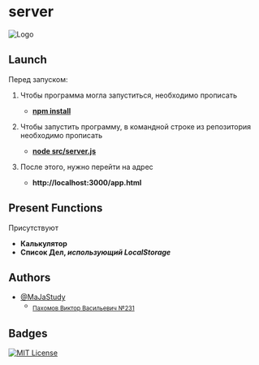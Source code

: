 
# server

![Logo](https://i.ibb.co/ZzDwLLMw/1748650372684.png)

## Launch

Перед запуском:
1) Чтобы программа могла запуститься, необходимо прописать

    - <ins>**npm install**</ins>

2) Чтобы запустить программу, в командной строке из репозитория необходимо прописать 

    - <ins>**node src/server.js**</ins>

3) После этого, нужно перейти на адрес 

    - **http://localhost:3000/app.html**

## Present Functions

Присутствуют 
- **Калькулятор**
- **Список Дел, _использующий LocalStorage_**

## Authors

- [@MaJaStudy](https://github.com/MaJaStudy)
    - <sub><ins>Пахомов Виктор Васильевич №231</ins></sub>
## Badges

[![MIT License](https://img.shields.io/badge/License-MIT-green.svg)](https://choosealicense.com/licenses/mit/)

